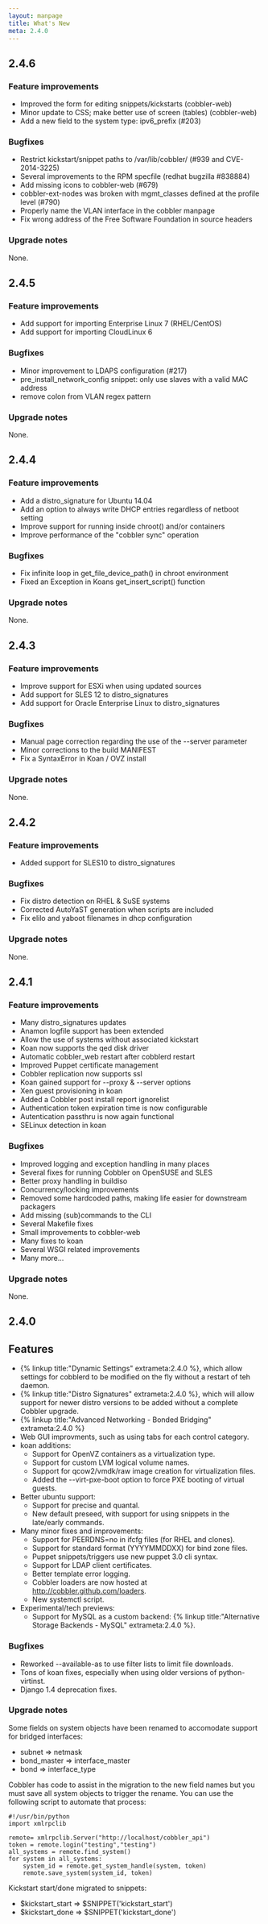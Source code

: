 ```yaml
---
layout: manpage
title: What's New
meta: 2.4.0
---
```


## 2.4.6

### Feature improvements

- Improved the form for editing snippets/kickstarts (cobbler-web)
- Minor update to CSS; make better use of screen (tables) (cobbler-web)
- Add a new field to the system type: ipv6_prefix (\#203)

### Bugfixes

- Restrict kickstart/snippet paths to /var/lib/cobbler/ (\#939 and CVE-2014-3225)
- Several improvements to the RPM specfile (redhat bugzilla \#838884)
- Add missing icons to cobbler-web (\#679)
- cobbler-ext-nodes was broken with mgmt_classes defined at the profile level (\#790)
- Properly name the VLAN interface in the cobbler manpage
- Fix wrong address of the Free Software Foundation in source headers

### Upgrade notes

None.


## 2.4.5

### Feature improvements

- Add support for importing Enterprise Linux 7 (RHEL/CentOS)
- Add support for importing CloudLinux 6

### Bugfixes

- Minor improvement to LDAPS configuration (\#217)
- pre_install_network_config snippet: only use slaves with a valid MAC address
- remove colon from VLAN regex pattern

### Upgrade notes

None.


## 2.4.4

### Feature improvements

- Add a distro_signature for Ubuntu 14.04
- Add an option to always write DHCP entries regardless of netboot setting
- Improve support for running inside chroot() and/or containers
- Improve performance of the "cobbler sync" operation

### Bugfixes

- Fix infinite loop in get_file_device_path() in chroot environment
- Fixed an Exception in Koans get_insert_script() function

### Upgrade notes

None.


## 2.4.3

### Feature improvements

- Improve support for ESXi when using updated sources
- Add support for SLES 12 to distro_signatures
- Add support for Oracle Enterprise Linux to distro_signatures

### Bugfixes

- Manual page correction regarding the use of the --server parameter
- Minor corrections to the build MANIFEST
- Fix a SyntaxError in Koan / OVZ install

### Upgrade notes

None.


## 2.4.2

### Feature improvements

- Added support for SLES10 to distro_signatures

### Bugfixes

- Fix distro detection on RHEL & SuSE systems
- Corrected AutoYaST generation when scripts are included
- Fix elilo and yaboot filenames in dhcp configuration

### Upgrade notes

None.


## 2.4.1

### Feature improvements

- Many distro_signatures updates
- Anamon logfile support has been extended
- Allow the use of systems without associated kickstart
- Koan now supports the qed disk driver
- Automatic cobbler_web restart after cobblerd restart
- Improved Puppet certificate management
- Cobbler replication now supports ssl
- Koan gained support for --proxy & --server options
- Xen guest provisioning in koan
- Added a Cobbler post install report ignorelist
- Authentication token expiration time is now configurable
- Autentication passthru is now again functional
- SELinux detection in koan

### Bugfixes

- Improved logging and exception handling in many places
- Several fixes for running Cobbler on OpenSUSE and SLES
- Better proxy handling in buildiso
- Concurrency/locking improvements
- Removed some hardcoded paths, making life easier for downstream packagers
- Add missing (sub)commands to the CLI
- Several Makefile fixes
- Small improvements to cobbler-web
- Many fixes to koan
- Several WSGI related improvements
- Many more...

### Upgrade notes

None.


## 2.4.0

## Features

- {% linkup title:"Dynamic Settings" extrameta:2.4.0 %}, which allow settings for cobblerd to be modified on the fly without a restart of teh daemon.
- {% linkup title:"Distro Signatures" extrameta:2.4.0 %}, which will allow support for newer distro versions to be added without a complete Cobbler upgrade.
- {% linkup title:"Advanced Networking - Bonded Bridging" extrameta:2.4.0 %}
- Web GUI improvments, such as using tabs for each control category.
- koan additions:
    * Support for OpenVZ containers as a virtualization type.
    * Support for custom LVM logical volume names.
    * Support for qcow2/vmdk/raw image creation for virtualization files.
    * Added the --virt-pxe-boot option to force PXE booting of virtual guests.
- Better ubuntu support:
    * Support for precise and quantal.
    * New default preseed, with support for using snippets in the late/early commands.
- Many minor fixes and improvements:
    * Support for PEERDNS=no in ifcfg files (for RHEL and clones).
    * Support for standard format (YYYYMMDDXX) for bind zone files.
    * Puppet snippets/triggers use new puppet 3.0 cli syntax.
    * Support for LDAP client certificates.
    * Better template error logging.
    * Cobbler loaders are now hosted at http://cobbler.github.com/loaders.
    * New systemctl script.
- Experimental/tech previews:
    * Support for MySQL as a custom backend: {% linkup title:"Alternative Storage Backends - MySQL" extrameta:2.4.0 %}.

### Bugfixes

- Reworked --available-as to use filter lists to limit file downloads.
- Tons of koan fixes, especially when using older versions of python-virtinst.
- Django 1.4 deprecation fixes.

### Upgrade notes

Some fields on system objects have been renamed to accomodate support for bridged interfaces:

- subnet => netmask
- bond_master => interface_master
- bond => interface_type

Cobbler has code to assist in the migration to the new field names but you must save all system objects to trigger the rename.
You can use the following script to automate that process:

    #!/usr/bin/python
    import xmlrpclib

    remote= xmlrpclib.Server("http://localhost/cobbler_api")
    token = remote.login("testing","testing")
    all_systems = remote.find_system()
    for system in all_systems:
        system_id = remote.get_system_handle(system, token)
        remote.save_system(system_id, token)


Kickstart start/done migrated to snippets:

- $kickstart_start => $SNIPPET('kickstart_start')
- $kickstart_done => $SNIPPET('kickstart_done')

